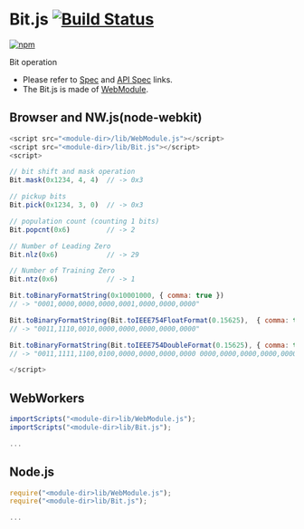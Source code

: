 # Bit.js [![Build Status](https://travis-ci.org/uupaa/Bit.js.svg)](https://travis-ci.org/uupaa/Bit.js)

[![npm](https://nodei.co/npm/uupaa.bit.js.svg?downloads=true&stars=true)](https://nodei.co/npm/uupaa.bit.js/)

Bit operation

- Please refer to [Spec](https://github.com/uupaa/Bit.js/wiki/) and [API Spec](https://github.com/uupaa/Bit.js/wiki/Bit) links.
- The Bit.js is made of [WebModule](https://github.com/uupaa/WebModule).

## Browser and NW.js(node-webkit)

```js
<script src="<module-dir>/lib/WebModule.js"></script>
<script src="<module-dir>/lib/Bit.js"></script>
<script>

// bit shift and mask operation
Bit.mask(0x1234, 4, 4)  // -> 0x3

// pickup bits
Bit.pick(0x1234, 3, 0)  // -> 0x3

// population count (counting 1 bits)
Bit.popcnt(0x6)         // -> 2

// Number of Leading Zero
Bit.nlz(0x6)            // -> 29

// Number of Training Zero
Bit.ntz(0x6)            // -> 1

Bit.toBinaryFormatString(0x10001000, { comma: true })
// -> "0001,0000,0000,0000,0001,0000,0000,0000"

Bit.toBinaryFormatString(Bit.toIEEE754FloatFormat(0.15625),  { comma: true })
// -> "0011,1110,0010,0000,0000,0000,0000,0000"

Bit.toBinaryFormatString(Bit.toIEEE754DoubleFormat(0.15625), { comma: true })
// -> "0011,1111,1100,0100,0000,0000,0000,0000 0000,0000,0000,0000,0000,0000,0000,0000"

</script>
```

## WebWorkers

```js
importScripts("<module-dir>lib/WebModule.js");
importScripts("<module-dir>lib/Bit.js");

...
```

## Node.js

```js
require("<module-dir>lib/WebModule.js");
require("<module-dir>lib/Bit.js");

...
```

